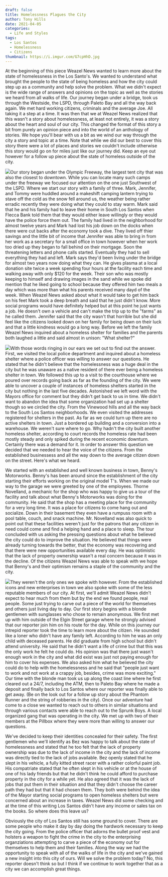 ```yaml
---
draft: false
title: Homelessness Plagues the City
author: Tony Hills
date: 2021-04-05
categories:
  - Life and Styles
tags:
  - Los Santos
  - Homelessness
  - Citizens
thumbnail: https://i.imgur.com/G7cpHhD.jpg
---
```


At the beginning of this piece Weazel News wanted to learn more about the state of homelessness in the Los Santo's. We wanted to understand what brought the people to the state of being homeless and how the city could step up as a community and help solve the problem. What we didn't expect is the wide range of answers and opinions on the topic as well as the stories we heard from all walks of life. Our journey began under a bridge, took us through the Westside, the LSPD, through Paleto Bay and all the way back again. We met hard working citizens, criminals and the average Joe. All taking it a step at a time. It was then that we at Weazel News realized that this wasn't a story about homelessness, at least not entirely, it was a story about the heart and soul of our city. This changed the format of this story a bit from purely an opinion piece and into the world of an anthology of stories. We hope you'll bear with us a bit as we wind our way through the city a story and topic at a time. Note that whlie we did our best to cover this story there were a lot of places and stories we couldn't include otherwise this story would go on for miles just like our journey did. Keep an eye out however for a follow up piece about the state of homeless outside of the city.

<img src="https://i.imgur.com/G7cpHhD.jpg" class="photo photo-left"/>Our story began under the Olympic Freeway, the largest tent city that was also the closest to downtown. While you can locate many such camps under the freeway we focused our attention on the one just Southwest of the LSPD. Where we start our story with a family of three. Mark, Jennifer, and Tommy were huddled around a makeshift camping lantern trying to stave off the cold as the snow fell around us, the weather being rather erradic recently they were doing what they could to stay warm. Mark said that he and his family had to leave their home in South Los Santos when Flecca Bank told them that they would either leave willingly or they would have the police force them out. The family had lived in the neighborhood for almost twelve years and Mark had lost his job down on the docks when there were cut backs after the economy took a dive. They lived off thier savings and the little bit of income that Jennifer was able to bring in from her work as a secretary for a small office in town however when her work too dried up they began to fall behind on their mortgage. Soon the threatening letters and phone calls started. Eventually they had to sell everything they had and left. Mark says they'd been living under the bridge for almost two years now doing what they can. He gives plasma at a local donation site twice a week spending four hours at the facility each time and walking away with only $120 for the week. Their son who was mostly keeping to himself and drawing images in the sand while we spoke did mention that he liked going to school because they offered him two meals a day which was more than what his parents received many dayd of the week. When Weazel News asked about what it would take to get him back on his feet Mark took a deep breath and said that he just didn't know. More social programs would have definitely helped but at this point he just wants a job. He doesn't own a vehicle and can't make the trip up to the "farms" as he called them. Jennifer said that the city wasn't that horrible but she did feel like the citizens looked down on her family for being down on their luck and that a little kindness would go a long way. Before we left the family Weazel News inquired about a homeless shelter for families and the parents both laughed a little and said almost in unison: "What shelter?"

<img src="https://imgur.com/CKbsY6M" class="photo photo-right"/>With those words ringing in our ears we set out to find out the answer. First, we visited the local police department and inquired about a homeless shelter where a police officer was willing to answer our questions. He stated that he didn't believe that the homelessness was a huge deal in the city but he was unaware as a native resident of there ever being a homeless shelter in town. We followed this up to a visit to the courthouse where we poured over records going back as far as the founding of the city. We were able to uncover a couple of instances of homeless shelters started in the city but nothing in the last five decades. Astonished we left word with the Mayors office for comment but they didn't get back to us in time. We didn't want to abandon the idea that some organization had set up a shelter though so we circled the city. From the Vinewood hills and all the way back to the South Los Santos neighborhoods. We even visited the addresses registered for shelters in the past. As far as we could turn up there are no active shelters in town. Just a bordered up building and a conversion into a warehouse. We weren't sure where to go. Why hadn't the city built another homeless shelter, according to court records the homeless rate had been mostly steady and only spiked during the recent economic downturn. Certainly there was a demand for it. In order to answer this question we decided that we needed to hear the voice of the citizens. From the established businessess and all the way down to the average citizen down on the street. Here's what we heard.

We started with an established and well known business in town, Benny's Motorworks. Benny's has been around since the establishment of the city starting their efforts working on the original model T's. When we made our way to the garage we were greeted by one of the employees. Thorne Novelland, a mechanic for the shop who was happy to give us a tour of the facility and talk about what Benny's Motorworks was doing for the community. He said that the shop has a meeting place for the community for a very long time. It was a place for citizens to come hang out and socialize. Down in their basement they even have a rumpuss room with a pool table, couch, and snack machine. Mr. Novelland was also quick to point out that these facilities weren't just for the patrons that any citizen in need could come and find a helping hand and a place to sleep. The tour concluded with us asking the pressing questions about what he believed the city could do to improve the situation. He believed that things were already turning towards the better, that the economy was recovering and that there were new opportunities available every day. He was optimistic that the lack of property ownership wasn't a real concern because it was in the decline. Of the citizens Weazel News was able to speak with we hope that Benny's and their optimism remains a staple of the community and the city.

<img src="https://imgur.com/AwAfWiW" class="photo photo-left"/>They weren't the only ones we spoke with however. From the established icons and new enterprises in town we also spoke with some of the less reputable members of our city. At first, we'll admit Weazel News didn't expect to hear much from them but by the end we found people, real people. Some just trying to carve out a piece of the world for themselves and others just living day to day. Our first story begins with a blonde gentlemen with sunglasses who chose to remain anonymous. We first met up with him outside of the Elgin Street garage where he strongly advised that our reporter join him on his route for the day. While on this journey our intrepid reporter took the time to learn more about the citizen. He sounded like a loner who didn't have any family left. According to him he was an only child with deceased parents. He did graduate from high school but didn't attend university. He said that he didn't want a life of crime but that this was the only work he felt he could do. His opinion was that there just wasn't enough work in the city and what did exist was just not paying enough for him to cover his expenses. We also asked him what he believed the city could do to help with the homelessness and he said that "people just want to work and not work at a crappy job, besides, crime was more exciting." Our time with the blonde man took us up along the coast line where he first cleared out a 24/7, including the ATM, then to Paleto Bay where he made a deposit and finally back to Los Santos where our reporter was finally able to get away. (Be on the look out for a follow up story about the Phantom Runner and the string of robberies in the city). Once our adventure had come to a close we wanted to reach out to others in similar situations and through various contacts were able to reach out to the Sprunk Boys. A local organized gang that was operating in the city. We met up with two of their members at the Pillbox where they were more than willing to answer our questions.

We've decided to keep their identities concealed for their safety. The first gentlemen who we'll identify as Bez was happy to talk about the state of homelessness and stated that he too felt that the lack of property ownership was due to the lack of income in the city and the lack of income was directly tied to the lack of jobs available. Bez openly stated that he slept in his vehicle, a fully kitted street racer with a rather colorful paint job. His compatriate stated that he often slept in his vehicle or at the house of one of his lady friends but that he didn't think he could afford to purchase property in the city for a while yet. He also agreed that it was the lack of jobs that put them in their situation and that they didn't choose the career path they had but that it had chosen them. They both were behind the idea of the Mayor starting social programs to open homeless shelters but were concerned about an increase in taxes. Weazel News did some checking and at the time of this writing Los Santos didn't have any income or sales tax on the books. So where does this leave us?

Obviously the city of Los Santos still has some ground to cover. There are some people who make it day by day doing the hardwork necessary to keep the city going. From the police officer that adorns the bullet proof vest and holsters a weapon to fight the crime in the city to the enterprising organziations attempting to carve a piece of the economy out for themselves to help them and their families. Along the way we had the opportunity to speak with all of the walks of life in the city and we've gained a new insight into this city of ours. Will we solve the problem today? No, this reporter doesn't think so but I think if we continue to work together that as a city we can accomplish great things.
